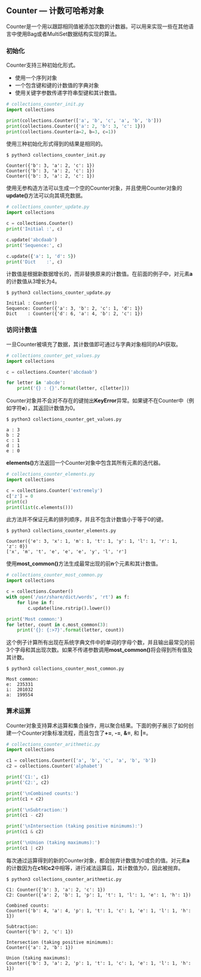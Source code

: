 ## Counter — 计数可哈希对象

Counter是一个用以跟踪相同值被添加次数的计数器。可以用来实现一些在其他语言中使用Bag或者MultiSet数据结构实现的算法。

### 初始化

Counter支持三种初始化形式。
* 使用一个序列对象
* 一个包含键和键的计数值的字典对象
* 使用关键字参数传递字符串型键和其计数值。

```python
# collections_counter_init.py
import collections

print(collections.Counter(['a', 'b', 'c', 'a', 'b', 'b']))
print(collections.Counter({'a': 2, 'b': 3, 'c': 1}))
print(collections.Counter(a=2, b=3, c=1))
```

使用三种初始化形式得到的结果是相同的。

```
$ python3 collections_counter_init.py

Counter({'b': 3, 'a': 2, 'c': 1})
Counter({'b': 3, 'a': 2, 'c': 1})
Counter({'b': 3, 'a': 2, 'c': 1})
```

使用无参构造方法可以生成一个空的Counter对象，并且使用Counter对象的<b>update()</b>方法可以向其填充数据。

```python
# collections_counter_update.py
import collections

c = collections.Counter()
print('Initial :', c)

c.update('abcdaab')
print('Sequence:', c)

c.update({'a': 1, 'd': 5})
print('Dict    :', c)
```

计数值是根据新数据增长的，而非替换原来的计数值。在前面的例子中，对元素<b>a</b>的计数值从3增长为4。

```
$ python3 collections_counter_update.py

Initial : Counter()
Sequence: Counter({'a': 3, 'b': 2, 'c': 1, 'd': 1})
Dict    : Counter({'d': 6, 'a': 4, 'b': 2, 'c': 1})
```

### 访问计数值

一旦Counter被填充了数据，其计数值即可通过与字典对象相同的API获取。

```python
# collections_counter_get_values.py
import collections

c = collections.Counter('abcdaab')

for letter in 'abcde':
    print('{} : {}'.format(letter, c[letter]))
```

Counter对象并不会对不存在的键抛出<b>KeyError</b>异常。如果键不在Counter中（例如字符<b>e</b>），其返回计数值为0。

```
$ python3 collections_counter_get_values.py

a : 3
b : 2
c : 1
d : 1
e : 0
```

<b>elements()</b>方法返回一个Counter对象中包含其所有元素的迭代器。

```python
# collections_counter_elements.py
import collections

c = collections.Counter('extremely')
c['z'] = 0
print(c)
print(list(c.elements()))
```

此方法并不保证元素的排列顺序，并且不包含计数值小于等于0的键。

```
$ python3 collections_counter_elements.py

Counter({'e': 3, 'x': 1, 'm': 1, 't': 1, 'y': 1, 'l': 1, 'r': 1,
'z': 0})
['x', 'm', 't', 'e', 'e', 'e', 'y', 'l', 'r']
```

使用<b>most_common()</b>方法生成最常出现的前<b>n</b>个元素和其计数值。

```python
# collections_counter_most_common.py
import collections

c = collections.Counter()
with open('/usr/share/dict/words', 'rt') as f:
    for line in f:
        c.update(line.rstrip().lower())

print('Most common:')
for letter, count in c.most_common(3):
    print('{}: {:>7}'.format(letter, count))
```

这个例子计算所有出现在系统字典文件中的单词的字母个数，并且输出最常见的前3个字母和其出现次数。如果不传递参数调用<b>most_common()</b>将会得到所有值及其计数。

```
$ python3 collections_counter_most_common.py

Most common:
e:  235331
i:  201032
a:  199554
```

### 算术运算

Counter对象支持算术运算和集合操作，用以聚合结果。下面的例子展示了如何创建一个Counter对象标准流程，而且包含了<b>+=</b>, <b>-=</b>, <b>&=</b>, 和 <b>|=</b>。

```python
# collections_counter_arithmetic.py
import collections

c1 = collections.Counter(['a', 'b', 'c', 'a', 'b', 'b'])
c2 = collections.Counter('alphabet')

print('C1:', c1)
print('C2:', c2)

print('\nCombined counts:')
print(c1 + c2)

print('\nSubtraction:')
print(c1 - c2)

print('\nIntersection (taking positive minimums):')
print(c1 & c2)

print('\nUnion (taking maximums):')
print(c1 | c2)
```

每次通过运算得到的新的Counter对象，都会抛弃计数值为0或负的值。对元素<b>a</b>的计数因为在<b>c1</b>和<b>c2</b>中相等，进行减法运算后，其计数值为0，因此被抛弃。

```
$ python3 collections_counter_arithmetic.py

C1: Counter({'b': 3, 'a': 2, 'c': 1})
C2: Counter({'a': 2, 'b': 1, 'p': 1, 't': 1, 'l': 1, 'e': 1, 'h': 1})

Combined counts:
Counter({'b': 4, 'a': 4, 'p': 1, 't': 1, 'c': 1, 'e': 1, 'l': 1, 'h': 1})

Subtraction:
Counter({'b': 2, 'c': 1})

Intersection (taking positive minimums):
Counter({'a': 2, 'b': 1})

Union (taking maximums):
Counter({'b': 3, 'a': 2, 'p': 1, 't': 1, 'c': 1, 'e': 1, 'l': 1, 'h': 1})
```
